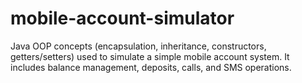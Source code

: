 # mobile-account-simulator
Java OOP concepts (encapsulation, inheritance, constructors, getters/setters) used to simulate a simple mobile account system.  It includes balance management, deposits, calls, and SMS operations.
